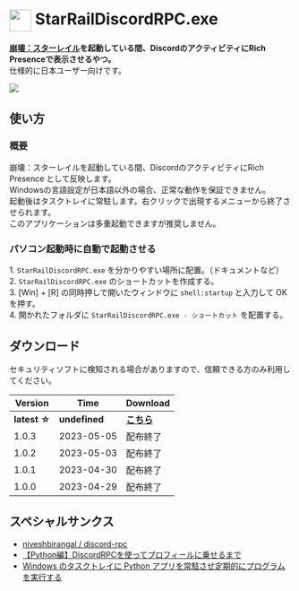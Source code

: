 # <img src="https://download.gattxxa.org/StarRailDiscordRPC/favicon.ico" align="top" style="width: 1.4em"> StarRailDiscordRPC.exe  
**[崩壊：スターレイル](https://hsr.hoyoverse.com/)を起動している間、DiscordのアクティビティにRich Presenceで表示させるやつ。**  
仕様的に日本ユーザー向けです。
  
![](https://download.gattxxa.org/StarRailDiscordRPC/screenshot.png)

## 使い方
### 概要
崩壊：スターレイルを起動している間、DiscordのアクティビティにRich Presence として反映します。  
Windowsの言語設定が日本語以外の場合、正常な動作を保証できません。  
起動後はタスクトレイに常駐します。右クリックで出現するメニューから終了させられます。  
このアプリケーションは多重起動できますが推奨しません。  
  
### パソコン起動時に自動で起動させる
1\. ` StarRailDiscordRPC.exe ` を分かりやすい場所に配置。（ドキュメントなど）  
2\. ` StarRailDiscordRPC.exe ` のショートカットを作成する。  
3\. [Win] + [R] の同時押しで開いたウィンドウに ` shell:startup ` と入力して OK を押す。  
4\. 開かれたフォルダに ` StarRailDiscordRPC.exe - ショートカット ` を配置する。  

## ダウンロード
セキュリティソフトに検知される場合がありますので、信頼できる方のみ利用してください。  

| Version  | Time | Download |
| - | - | - |
| **latest ☆**  | **undefined**  | **[こちら](https://github.com/Gattxxa/StarRailDiscordRPC/releases)** |
| 1.0.3  | 2023-05-05  | 配布終了 |
| 1.0.2  | 2023-05-03  | 配布終了 |
| 1.0.1  | 2023-04-30  | 配布終了 |
| 1.0.0 | 2023-04-29 | 配布終了 |

## スペシャルサンクス
- [niveshbirangal / discord-rpc](https://github.com/niveshbirangal/discord-rpc)  
- [【Python編】DiscordRPCを使ってプロフィールに乗せるまで](https://qiita.com/taitaitatata/items/1bcec7c09424518fb2af)
- [Windows のタスクトレイに Python アプリを常駐させ定期的にプログラムを実行する](https://qiita.com/bassan/items/3025eeb6fd2afa03081b)  
